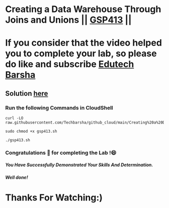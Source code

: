# Creating a Data Warehouse Through Joins and Unions || [GSP413](https://www.cloudskillsboost.google/focuses/3640?parent=catalog) ||

# If you consider that the video helped you to complete your lab, so please do like and subscribe [Edutech Barsha](https://www.youtube.com/@edutechbarsha)
## Solution [here](https://youtu.be/LIjA4c2E4_k)

### Run the following Commands in CloudShell

```
curl -LO raw.githubusercontent.com/Techbarsha/github_cloud/main/Creating%20a%20Data%20Warehouse%20Through%20Joins%20and%20Unions/gsp413.sh

sudo chmod +x gsp413.sh

./gsp413.sh

```

### Congratulations 🎉 for completing the Lab !😄

##### *You Have Successfully Demonstrated Your Skills And Determination.*

#### *Well done!*

# Thanks For Watching:)
